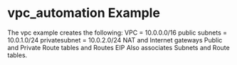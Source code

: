 # vpc_automation Example
The vpc example creates the following:
  VPC = 10.0.0.0/16
  public subnets = 10.0.1.0/24
  privatesubnet = 10.0.2.0/24
  NAT and Internet gateways
  Public and Private Route tables and Routes
  EIP
  Also associates Subnets and Route tables.


